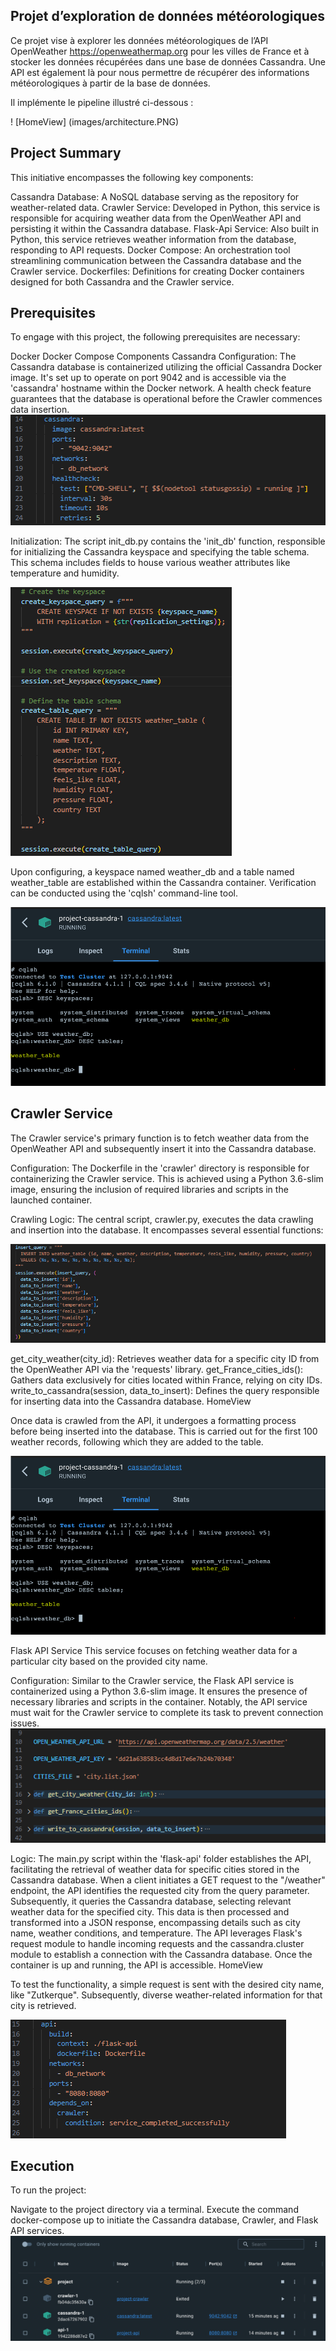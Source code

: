 
 ## Projet d’exploration de données météorologiques
Ce projet vise à explorer les données météorologiques de l’API OpenWeather https://openweathermap.org pour les villes de France et à stocker les données récupérées dans une base de données Cassandra. Une API est également là pour nous permettre de récupérer des informations météorologiques à partir de la base de données.

Il implémente le pipeline illustré ci-dessous :

! [HomeView] (images/architecture.PNG)

## Project Summary
This initiative encompasses the following key components:

Cassandra Database: A NoSQL database serving as the repository for weather-related data.
Crawler Service: Developed in Python, this service is responsible for acquiring weather data from the OpenWeather API and persisting it within the Cassandra database.
Flask-Api Service: Also built in Python, this service retrieves weather information from the database, responding to API requests.
Docker Compose: An orchestration tool streamlining communication between the Cassandra database and the Crawler service.
Dockerfiles: Definitions for creating Docker containers designed for both Cassandra and the Crawler service.



## Prerequisites
To engage with this project, the following prerequisites are necessary:

  Docker
  Docker Compose
  Components
  Cassandra
Configuration: The Cassandra database is containerized utilizing the official Cassandra Docker image. It's set up to operate on port 9042 and is accessible via the 'cassandra' hostname within the Docker network. A health check feature guarantees that the database is operational before the Crawler commences data insertion.
![HomeView](images/cassandra.PNG)


Initialization: The script init_db.py contains the 'init_db' function, responsible for initializing the Cassandra keyspace and specifying the table schema. This schema includes fields to house various weather attributes like temperature and humidity.


![HomeView](images/table.PNG)


Upon configuring, a keyspace named weather_db and a table named weather_table are established within the Cassandra container. Verification can be conducted using the 'cqlsh' command-line tool.

![HomeView](images/cqlsh.PNG)

## Crawler Service
The Crawler service's primary function is to fetch weather data from the OpenWeather API and subsequently insert it into the Cassandra database.

Configuration: The Dockerfile in the 'crawler' directory is responsible for containerizing the Crawler service. This is achieved using a Python 3.6-slim image, ensuring the inclusion of required libraries and scripts in the launched container.

Crawling Logic: The central script, crawler.py, executes the data crawling and insertion into the database. It encompasses several essential functions:

![HomeView](images/query.PNG)


get_city_weather(city_id): Retrieves weather data for a specific city ID from the OpenWeather API via the 'requests' library.
get_France_cities_ids(): Gathers data exclusively for cities located within France, relying on city IDs.
write_to_cassandra(session, data_to_insert): Defines the query responsible for inserting data into the Cassandra database.
HomeView

Once data is crawled from the API, it undergoes a formatting process before being inserted into the database. This is carried out for the first 100 weather records, following which they are added to the table.

![HomeView](images/cqlsh.PNG)

Flask API Service
This service focuses on fetching weather data for a particular city based on the provided city name.

Configuration: Similar to the Crawler service, the Flask API service is containerized using a Python 3.6-slim image. It ensures the presence of necessary libraries and scripts in the container. Notably, the API service must wait for the Crawler service to complete its task to prevent connection issues.
![HomeView](images/functions.PNG)


Logic: The main.py script within the 'flask-api' folder establishes the API, facilitating the retrieval of weather data for specific cities stored in the Cassandra database. When a client initiates a GET request to the "/weather" endpoint, the API identifies the requested city from the query parameter. Subsequently, it queries the Cassandra database, selecting relevant weather data for the specified city. This data is then processed and transformed into a JSON response, encompassing details such as city name, weather conditions, and temperature. The API leverages Flask's request module to handle incoming requests and the cassandra.cluster module to establish a connection with the Cassandra database. Once the container is up and running, the API is accessible.
HomeView

To test the functionality, a simple request is sent with the desired city name, like "Zutkerque". Subsequently, diverse weather-related information for that city is retrieved.

 ![HomeView](images/api_docker.PNG)

## Execution
To run the project:

Navigate to the project directory via a terminal.
Execute the command docker-compose up to initiate the Cassandra database, Crawler, and Flask API services.
![HomeView](images/desktop.PNG)
































